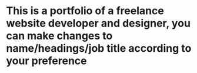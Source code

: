 # This is a portfolio of a freelance website developer and designer, you can make changes to name/headings/job title according to your preference
